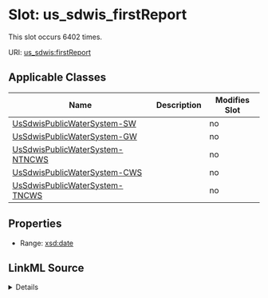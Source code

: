 

# Slot: us_sdwis_firstReport




This slot occurs 6402 times.


URI: [us_sdwis:firstReport](http://sawgraph.spatialai.org/v1/us-sdwis#firstReport)



<!-- no inheritance hierarchy -->





## Applicable Classes

| Name | Description | Modifies Slot |
| --- | --- | --- |
| [UsSdwisPublicWaterSystem-SW](../classes/UsSdwisPublicWaterSystem-SW.md) |  |  no  |
| [UsSdwisPublicWaterSystem-GW](../classes/UsSdwisPublicWaterSystem-GW.md) |  |  no  |
| [UsSdwisPublicWaterSystem-NTNCWS](../classes/UsSdwisPublicWaterSystem-NTNCWS.md) |  |  no  |
| [UsSdwisPublicWaterSystem-CWS](../classes/UsSdwisPublicWaterSystem-CWS.md) |  |  no  |
| [UsSdwisPublicWaterSystem-TNCWS](../classes/UsSdwisPublicWaterSystem-TNCWS.md) |  |  no  |







## Properties

* Range: [xsd:date](http://www.w3.org/2001/XMLSchema#date)







## LinkML Source

<details>

```yaml
name: us_sdwis_firstReport
from_schema: okns:hydrology-kg
exact_mappings:
- http://sawgraph.spatialai.org/v1/us-sdwis#firstReport
rank: 1000
slot_uri: us_sdwis:firstReport
alias: us_sdwis_firstReport
domain_of:
- us_sdwis_PublicWaterSystem-CWS
- us_sdwis_PublicWaterSystem-GW
- us_sdwis_PublicWaterSystem-NTNCWS
- us_sdwis_PublicWaterSystem-SW
- us_sdwis_PublicWaterSystem-TNCWS
range: date

```
</details>